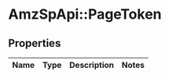 # AmzSpApi::PageToken

## Properties
Name | Type | Description | Notes
------------ | ------------- | ------------- | -------------

